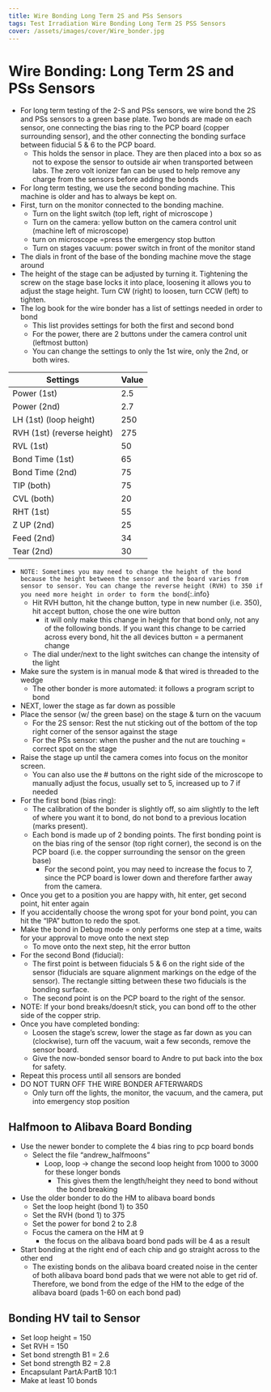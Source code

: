 ```yaml
---
title: Wire Bonding Long Term 2S and PSs Sensors
tags: Test Irradiation Wire Bonding Long Term 2S PSS Sensors
cover: /assets/images/cover/Wire_bonder.jpg
---
```


# Wire Bonding: Long Term 2S and PSs Sensors

* For long term testing of the 2-S and PSs sensors, we wire bond the 2S and PSs sensors to a green base plate. Two bonds are made on each sensor, one connecting the bias ring to the PCP board (copper surrounding sensor), and the other connecting the bonding surface between fiducial 5 & 6 to the PCP board. 
    * This holds the sensor in place. They are then placed into a box so as not to expose the sensor to outside air when transported between labs. The zero volt ionizer fan can be used to help remove any charge from the sensors before adding the bonds
* For long term testing, we use the second bonding machine. This machine is older and has to always be kept on.
* First, turn on the monitor connected to the bonding machine. 
    * Turn on the light switch (top left, right of microscope )
    * Turn on the camera: yellow button on the camera control unit (machine left of microscope)
    * turn on microscope =press the emergency stop button
    * Turn on stages vacuum:  power switch in front of the monitor stand
* The dials in front of the base of the bonding machine move the stage around 
* The height of the stage can be adjusted by turning it. Tightening the screw on the stage base locks it into place, loosening it allows you to adjust the stage height. Turn CW (right) to loosen, turn CCW (left) to tighten. 
* The log book for the wire bonder has a list of settings needed in order to bond
    * This list provides settings for both the first and second bond
    * For the power, there are 2 buttons under the camera control unit (leftmost button)
    * You can change the settings to only the 1st wire, only the 2nd, or both wires. 

| Settings               	| Value 	|
|----------------------------	|-----	|
| Power (1st)                	| 2.5 	|
| Power (2nd)                	| 2.7 	|
| LH (1st) (loop height)     	| 250 	|
| RVH (1st) (reverse height) 	| 275 	|
| RVL (1st)                  	| 50  	|
| Bond Time (1st)            	| 65  	|
| Bond Time (2nd)            	| 75  	|
| TIP (both)                 	| 75  	|
| CVL (both)                 	| 20  	|
| RHT (1st)                  	| 55  	|
| Z UP (2nd)                 	| 25  	|
| Feed (2nd)                 	| 34  	|
| Tear (2nd)                 	| 30  	|


* `NOTE: Sometimes you may need to change the height of the bond because the height between the sensor and the board varies from sensor to sensor. You can change the reverse height (RVH) to 350 if you need more height in order to form the bond`{:.info}
    * Hit RVH button, hit the change button, type in new number (i.e. 350), hit accept button, chose the one wire button
        * it will only make this change in height for that bond only, not any of the following bonds. If you want this change to be carried across every bond, hit the all devices button = a permanent change
    * The dial under/next to the light switches can change the intensity of the light
* Make sure the system is in manual mode & that wired is threaded to the wedge
    * The other bonder is more automated: it follows a program script to bond
* NEXT, lower the stage as far down as possible 
* Place the sensor (w/ the green base) on the stage & turn on the vacuum
    * For the 2S sensor: Rest the nut sticking out of the bottom of the top right corner of the sensor against the stage
    * For the PSs sensor: when the pusher and the nut are touching = correct spot on the stage
* Raise the stage up until the camera comes into focus on the monitor screen. 
    * You can also use the # buttons on the right side of the microscope to manually adjust the focus, usually set to 5, increased up to 7 if needed
* For the first bond (bias ring): 
    * The calibration of the bonder is slightly off, so aim slightly to the left of where you want it to bond, do not bond to a previous location (marks present). 
    * Each bond is made up of 2 bonding points. The first bonding point is on the bias ring of the sensor (top right corner), the second is on the PCP board (i.e. the copper surrounding the sensor on the green base)
        * For the second point, you may need to increase the focus to 7, since the PCP board is lower down and therefore farther away from the camera. 
* Once you get to a position you are happy with, hit enter, get second point, hit enter again
* If you accidentally choose the wrong spot for your bond point, you can hit the “IPA” button to redo the spot. 
* Make the bond in Debug mode = only performs one step at a time, waits for your approval to move onto the next step
    * To move onto the next step, hit the error button
* For the second Bond (fiducial): 
    * The first point is between fiducials 5 & 6 on the right side of the sensor (fiducials are square alignment markings on the edge of the sensor). The rectangle sitting between these two fiducials is the bonding surface. 
    * The second point is on the PCP board to the right of the sensor. 
* NOTE: If your bond breaks/doesn/t stick, you can bond off to the other side of the copper strip.
* Once you have completed bonding:
    * Loosen the stage’s screw, lower the stage as far down as you can (clockwise), turn off the vacuum, wait a few seconds, remove the sensor board. 
    * Give the now-bonded sensor board to Andre to put back into the box for safety. 
* Repeat this process until all sensors are bonded
* DO NOT TURN OFF THE WIRE BONDER AFTERWARDS
    * Only turn off the lights, the monitor, the vacuum, and the camera, put into emergency stop position

## Halfmoon to Alibava Board Bonding

* Use the newer bonder to complete the 4 bias ring to pcp board bonds 
    * Select the file “andrew_halfmoons” 
        * Loop, loop -> change the second loop height from 1000 to 3000 for these longer bonds
            * This gives them the length/height they need to bond without the bond breaking
* Use the older bonder to do the HM to alibava board bonds
    * Set the loop height (bond 1) to 350
    * Set the RVH (bond 1) to 375
    * Set the power for bond 2 to 2.8
    * Focus the camera on the HM at 9
        * the focus on the alibava board bond pads will be 4 as a result 
* Start bonding at the right end of each chip and go straight across to the other end 
    * The existing bonds on the alibava board created noise in the center of both alibava board bond pads that we were not able to get rid of. Therefore, we bond from the edge of the HM to the edge of the alibava board (pads 1-60 on each bond pad) 

## Bonding HV tail to Sensor 

* Set loop height = 150 
* Set RVH = 150 
* Set bond strength B1 = 2.6 
* Set bond strength B2 = 2.8 
* Encapsulant PartA:PartB 10:1
* Make at least 10 bonds 